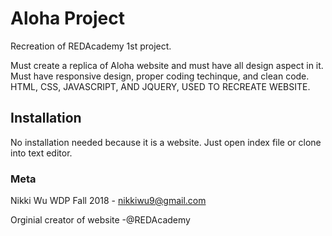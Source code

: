 # Aloha Project

Recreation of REDAcademy 1st project.

Must create a replica of Aloha website and must have all design aspect in it.
Must have responsive design, proper coding techinque, and clean code.
HTML, CSS, JAVASCRIPT, AND JQUERY, USED TO RECREATE WEBSITE.

## Installation

No installation needed because it is a website.
Just open index file or clone into text editor.

### Meta

Nikki Wu WDP Fall 2018 - nikkiwu9@gmail.com

Orginial creator of website -@REDAcademy
